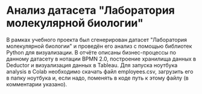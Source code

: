 # Анализ датасета "Лаборатория молекулярной биологии"
В рамках учебного проекта был сгенерирован датасет "Лаборатория молекулярной биологии" и проведён его анализ с помощью библиотек Python для визуализации. В отчёте описаны бизнес-процессы по данному датасету в нотации BPMN 2.0, построение хранилища данных в Deductor и визуализация данных в Tableau. Для запуска ноутбука analysis в Colab необходимо скачать файл employees.csv, загрузить его в папку ноутбука и, если надо, поменять в коде путь к этому файлу (в комментарии указано).
